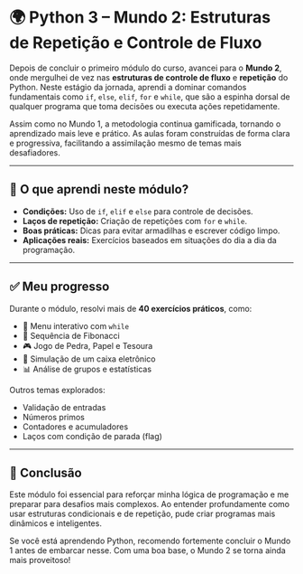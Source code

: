 # 🌍 Python 3 – Mundo 2: Estruturas de Repetição e Controle de Fluxo

Depois de concluir o primeiro módulo do curso, avancei para o **Mundo 2**, onde mergulhei de vez nas **estruturas de controle de fluxo** e **repetição** do Python. Neste estágio da jornada, aprendi a dominar comandos fundamentais como `if`, `else`, `elif`, `for` e `while`, que são a espinha dorsal de qualquer programa que toma decisões ou executa ações repetidamente.

Assim como no Mundo 1, a metodologia continua gamificada, tornando o aprendizado mais leve e prático. As aulas foram construídas de forma clara e progressiva, facilitando a assimilação mesmo de temas mais desafiadores.

---

## 🧠 O que aprendi neste módulo?

- **Condições:** Uso de `if`, `elif` e `else` para controle de decisões.
- **Laços de repetição:** Criação de repetições com `for` e `while`.
- **Boas práticas:** Dicas para evitar armadilhas e escrever código limpo.
- **Aplicações reais:** Exercícios baseados em situações do dia a dia da programação.

---

## ✅ Meu progresso

Durante o módulo, resolvi mais de **40 exercícios práticos**, como:

- 🧮 Menu interativo com `while`
- 🐍 Sequência de Fibonacci
- 🎮 Jogo de Pedra, Papel e Tesoura
- 🏦 Simulação de um caixa eletrônico
- 📊 Análise de grupos e estatísticas

Outros temas explorados:

- Validação de entradas
- Números primos
- Contadores e acumuladores
- Laços com condição de parada (flag)

---

## 🚀 Conclusão

Este módulo foi essencial para reforçar minha lógica de programação e me preparar para desafios mais complexos. Ao entender profundamente como usar estruturas condicionais e de repetição, pude criar programas mais dinâmicos e inteligentes.

Se você está aprendendo Python, recomendo fortemente concluir o Mundo 1 antes de embarcar nesse. Com uma boa base, o Mundo 2 se torna ainda mais proveitoso!

